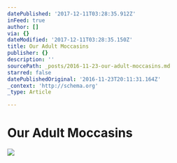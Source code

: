 ```yaml
---
datePublished: '2017-12-11T03:28:35.912Z'
inFeed: true
author: []
via: {}
dateModified: '2017-12-11T03:28:35.150Z'
title: Our Adult Moccasins
publisher: {}
description: ''
sourcePath: _posts/2016-11-23-our-adult-moccasins.md
starred: false
datePublishedOriginal: '2016-11-23T20:11:31.164Z'
_context: 'http://schema.org'
_type: Article

---
```

# **Our Adult Moccasins**
![](https://the-grid-user-content.s3-us-west-2.amazonaws.com/e2180790-afc2-4ee0-b124-83845584cdf6.jpg)
